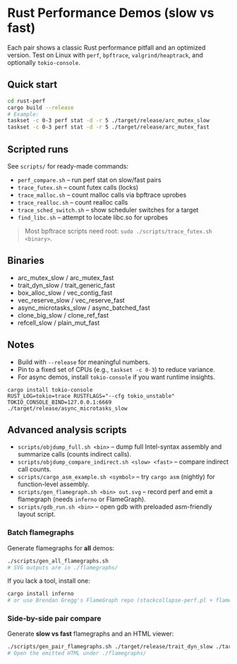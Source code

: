 # Rust Performance Demos (slow vs fast)

Each pair shows a classic Rust performance pitfall and an optimized version. 
Test on Linux with `perf`, `bpftrace`, `valgrind/heaptrack`, and optionally `tokio-console`.

## Quick start
```bash
cd rust-perf
cargo build --release
# Example:
taskset -c 0-3 perf stat -d -r 5 ./target/release/arc_mutex_slow
taskset -c 0-3 perf stat -d -r 5 ./target/release/arc_mutex_fast
```

## Scripted runs
See `scripts/` for ready-made commands:
- `perf_compare.sh` – run perf stat on slow/fast pairs
- `trace_futex.sh` – count futex calls (locks)
- `trace_malloc.sh` – count malloc calls via bpftrace uprobes
- `trace_realloc.sh` – count realloc calls
- `trace_sched_switch.sh` – show scheduler switches for a target
- `find_libc.sh` – attempt to locate libc.so for uprobes

> Most bpftrace scripts need root: `sudo ./scripts/trace_futex.sh <binary>`.

## Binaries
- arc_mutex_slow / arc_mutex_fast
- trait_dyn_slow / trait_generic_fast
- box_alloc_slow / vec_contig_fast
- vec_reserve_slow / vec_reserve_fast
- async_microtasks_slow / async_batched_fast
- clone_big_slow / clone_ref_fast
- refcell_slow / plain_mut_fast

## Notes
- Build with `--release` for meaningful numbers.
- Pin to a fixed set of CPUs (e.g., `taskset -c 0-3`) to reduce variance.
- For async demos, install `tokio-console` if you want runtime insights.
```
cargo install tokio-console
RUST_LOG=tokio=trace RUSTFLAGS="--cfg tokio_unstable" TOKIO_CONSOLE_BIND=127.0.0.1:6669 ./target/release/async_microtasks_slow
```

## Advanced analysis scripts

- `scripts/objdump_full.sh <bin>` – dump full Intel-syntax assembly and summarize calls (counts indirect calls).
- `scripts/objdump_compare_indirect.sh <slow> <fast>` – compare indirect call counts.
- `scripts/cargo_asm_example.sh <symbol>` – try `cargo asm` (nightly) for function-level assembly.
- `scripts/gen_flamegraph.sh <bin> out.svg` – record perf and emit a flamegraph (needs `inferno` or FlameGraph).
- `scripts/gdb_run.sh <bin>` – open gdb with preloaded asm-friendly layout script.


### Batch flamegraphs

Generate flamegraphs for **all** demos:
```bash
./scripts/gen_all_flamegraphs.sh
# SVG outputs are in ./flamegraphs/
```
If you lack a tool, install one:
```bash
cargo install inferno
# or use Brendan Gregg's FlameGraph repo (stackcollapse-perf.pl + flamegraph.pl)
```


### Side-by-side pair compare

Generate **slow vs fast** flamegraphs and an HTML viewer:
```bash
./scripts/gen_pair_flamegraphs.sh ./target/release/trait_dyn_slow ./target/release/trait_generic_fast
# Open the emitted HTML under ./flamegraphs/
```
